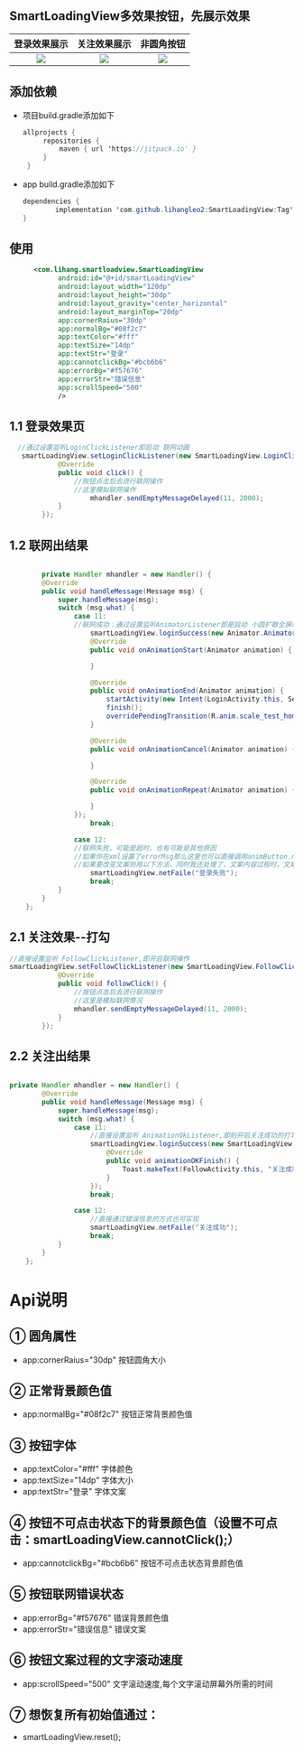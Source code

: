 ## SmartLoadingView多效果按钮，先展示效果

|登录效果展示|关注效果展示|非圆角按钮|
|:---:|:---:|:---:|
|![](https://github.com/lihangleo2/SmartLoadingView/blob/master/gif/login_normal.gif)|![](https://github.com/lihangleo2/SmartLoadingView/blob/master/gif/follow.gif)|![](https://github.com/lihangleo2/SmartLoadingView/blob/master/gif/otherfollow.gif)

## 添加依赖

 - 项目build.gradle添加如下
   ```java
   allprojects {
		repositories {
			maven { url 'https://jitpack.io' }
		}
	}
   ```
 - app build.gradle添加如下
    ```java
   dependencies {
	        implementation 'com.github.lihangleo2:SmartLoadingView:Tag'
	}
   ```
   
## 使用
```xml
      <com.lihang.smartloadview.SmartLoadingView
            android:id="@+id/smartLoadingView"
            android:layout_width="120dp"
            android:layout_height="30dp"
            android:layout_gravity="center_horizontal"
            android:layout_marginTop="20dp"
            app:cornerRaius="30dp"
            app:normalBg="#08f2c7"
            app:textColor="#fff"
            app:textSize="14dp"
            app:textStr="登录"
            app:cannotclickBg="#bcb6b6"
            app:errorBg="#f57676"
            app:errorStr="错误信息"
            app:scrollSpeed="500"
            />
```
 ## 1.1 登录效果页
```java
  //通过设置监听LoginClickListener即启动 联网动画
   smartLoadingView.setLoginClickListener(new SmartLoadingView.LoginClickListener() {
            @Override
            public void click() {
                //按钮点击后去进行联网操作
                //这里模拟联网操作
                    mhandler.sendEmptyMessageDelayed(11, 2000);          
            }
        });
```

 ## 1.2 联网出结果 
```java

        private Handler mhandler = new Handler() {
        @Override
        public void handleMessage(Message msg) {
            super.handleMessage(msg);
            switch (msg.what) {
                case 11:
                //联网成功：通过设置监听AnimatorListener即是启动 小圆扩散全屏动画。在此动画全部完成后拿到回调onAnimtionEnd
                    smartLoadingView.loginSuccess(new Animator.AnimatorListener() {
                    @Override
                    public void onAnimationStart(Animator animation) {

                    }

                    @Override
                    public void onAnimationEnd(Animator animation) {
                        startActivity(new Intent(LoginActivity.this, SecondActivity.class));
                        finish();
                        overridePendingTransition(R.anim.scale_test_home, R.anim.scale_test2);
                    }

                    @Override
                    public void onAnimationCancel(Animator animation) {

                    }

                    @Override
                    public void onAnimationRepeat(Animator animation) {

                    }
                });
                    break;

                case 12:
                //联网失败，可能是超时，也有可能是其他原因
                //如果你在xml设置了errorMsg那么这里也可以直接调用animButton.netFaile();
                //如果要改变文案则用以下方法，同时我还处理了，文案内容过程时，文案来回滚动
                    smartLoadingView.netFaile("登录失败");
                    break;
            }
        }
    };
```

 ## 2.1 关注效果--打勾
```java
//直接设置监听 FollowClickListener,即开启联网操作
smartLoadingView.setFollowClickListener(new SmartLoadingView.FollowClickListener() {
            @Override
            public void followClick() {
                //按钮点击后去进行联网操作
                //这里是模拟联网情况
                mhandler.sendEmptyMessageDelayed(11, 2000);
            }
        });
```


 ## 2.2 关注出结果 
```java

private Handler mhandler = new Handler() {
        @Override
        public void handleMessage(Message msg) {
            super.handleMessage(msg);
            switch (msg.what) {
                case 11:
                    //直接设置监听 AnimationOkListener,即刻开启关注成功的打勾效果
                    smartLoadingView.loginSuccess(new SmartLoadingView.AnimationOKListener() {
                        @Override
                        public void animationOKFinish() {
                            Toast.makeText(FollowActivity.this, "关注成功", Toast.LENGTH_SHORT).show();
                        }
                    });
                    break;

                case 12:
                    //直接通过错误信息的方式也可实现
                    smartLoadingView.netFaile("关注成功");
                    break;
            }
        }
    };
```

 # Api说明
 ## ① 圆角属性
  - app:cornerRaius="30dp"  按钮圆角大小
  
 ## ② 正常背景颜色值
  - app:normalBg="#08f2c7"  按钮正常背景颜色值
  
 ## ③ 按钮字体
 - app:textColor="#fff"  字体颜色
 - app:textSize="14dp"   字体大小
 - app:textStr="登录"    字体文案

 ## ④ 按钮不可点击状态下的背景颜色值（设置不可点击：smartLoadingView.cannotClick();）
 - app:cannotclickBg="#bcb6b6"    按钮不可点击状态背景颜色值
 
 ## ⑤ 按钮联网错误状态
 - app:errorBg="#f57676"    错误背景颜色值
 - app:errorStr="错误信息"   错误文案

 ## ⑥ 按钮文案过程的文字滚动速度
 - app:scrollSpeed="500"    文字滚动速度,每个文字滚动屏幕外所需的时间
 
 ## ⑦  想恢复所有初始值通过：
 - smartLoadingView.reset();    


